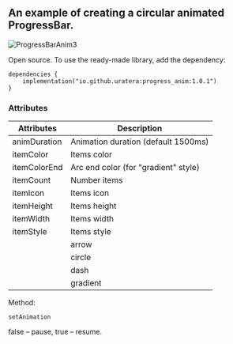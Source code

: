 ## An example of creating a circular animated ProgressBar.

![ProgressBarAnim3](https://github.com/user-attachments/assets/08eb2eb1-815f-4856-8e00-200150357c10)


Open source. To use the ready-made library, add the dependency:
```
dependencies {
    implementation("io.github.uratera:progress_anim:1.0.1")
}
```
### Attributes
|Attributes   |Description |
|-------------|------------|
|animDuration |Animation duration (default 1500ms)
|itemColor    |Items color
|itemColorEnd |Arc end color (for "gradient" style)
|itemCount    |Number items
|itemIcon     |Items icon
|itemHeight   |Items height
|itemWidth    |Items width
|itemStyle    |Items style
| |arrow
| |circle
| |dash
| |gradient

Method:
```
setAnimation
```
false – pause, true – resume.

